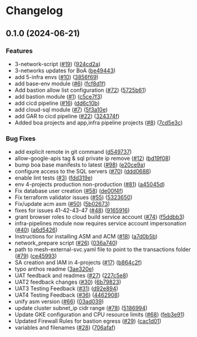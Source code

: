 # Changelog

## 0.1.0 (2024-06-21)


### Features

* 3-network-script ([#19](https://github.com/GoogleCloudPlatform/terraform-example-foundation-app/issues/19)) ([924cd2a](https://github.com/GoogleCloudPlatform/terraform-example-foundation-app/commit/924cd2a2043202739f92fb36c06394bd3925f6ba))
* 3-networks updates for BoA ([be49443](https://github.com/GoogleCloudPlatform/terraform-example-foundation-app/commit/be4944375537431361922b59688db5a5be9048f9))
* add 5-infra envs ([#10](https://github.com/GoogleCloudPlatform/terraform-example-foundation-app/issues/10)) ([3856f69](https://github.com/GoogleCloudPlatform/terraform-example-foundation-app/commit/3856f69937fccfe1cfef80f2b216e340fa167756))
* add base-env module ([#6](https://github.com/GoogleCloudPlatform/terraform-example-foundation-app/issues/6)) ([fcf8d1f](https://github.com/GoogleCloudPlatform/terraform-example-foundation-app/commit/fcf8d1f85d07739f3a2d4b8efe9a33e58194146c))
* Add bastion allow list configuration ([#72](https://github.com/GoogleCloudPlatform/terraform-example-foundation-app/issues/72)) ([5725b61](https://github.com/GoogleCloudPlatform/terraform-example-foundation-app/commit/5725b6153bcdd53688b13cee9792138b97a608fc))
* add bastion module ([#1](https://github.com/GoogleCloudPlatform/terraform-example-foundation-app/issues/1)) ([c5ce7f3](https://github.com/GoogleCloudPlatform/terraform-example-foundation-app/commit/c5ce7f3f104aa76c2fef9012a34f9ee5eb84aaf0))
* add cicd pipeline ([#16](https://github.com/GoogleCloudPlatform/terraform-example-foundation-app/issues/16)) ([dd6c10b](https://github.com/GoogleCloudPlatform/terraform-example-foundation-app/commit/dd6c10b975e6cf4dd8690dee2982c7e3f3a1789b))
* add cloud-sql module ([#7](https://github.com/GoogleCloudPlatform/terraform-example-foundation-app/issues/7)) ([5f3a10e](https://github.com/GoogleCloudPlatform/terraform-example-foundation-app/commit/5f3a10e21379f0647ffdda6d7b729f108a0e6840))
* add GAR to cicd pipeline ([#22](https://github.com/GoogleCloudPlatform/terraform-example-foundation-app/issues/22)) ([324374f](https://github.com/GoogleCloudPlatform/terraform-example-foundation-app/commit/324374ff1d75224b878d84230c8b93ed31446d7e))
* Added boa projects and app,infra pipeline projects ([#8](https://github.com/GoogleCloudPlatform/terraform-example-foundation-app/issues/8)) ([7cd5e3c](https://github.com/GoogleCloudPlatform/terraform-example-foundation-app/commit/7cd5e3c12469f9269fec1302d5892c60dfb1cf13))


### Bug Fixes

* add explicit remote in git command ([d549737](https://github.com/GoogleCloudPlatform/terraform-example-foundation-app/commit/d549737be96de4660087e8210aab1f2b4f88e6f4))
* allow-google-apis tag & sql private ip remove ([#12](https://github.com/GoogleCloudPlatform/terraform-example-foundation-app/issues/12)) ([bd19f08](https://github.com/GoogleCloudPlatform/terraform-example-foundation-app/commit/bd19f08b24a0dc2f89340ddea911e960cea82cfc))
* bump boa base manifests to latest ([#98](https://github.com/GoogleCloudPlatform/terraform-example-foundation-app/issues/98)) ([e20ce9a](https://github.com/GoogleCloudPlatform/terraform-example-foundation-app/commit/e20ce9a544afba7216cbc08347cf8d889b6e6ca0))
* configure access to the SQL servers ([#70](https://github.com/GoogleCloudPlatform/terraform-example-foundation-app/issues/70)) ([ddd0688](https://github.com/GoogleCloudPlatform/terraform-example-foundation-app/commit/ddd068858299e524cd77b1a5ca69caae27442fb6))
* enable lint tests ([#3](https://github.com/GoogleCloudPlatform/terraform-example-foundation-app/issues/3)) ([fdd319e](https://github.com/GoogleCloudPlatform/terraform-example-foundation-app/commit/fdd319e20453392d7e3db352ca15f82dfbf1ed90))
* env 4-projects production non-production ([#81](https://github.com/GoogleCloudPlatform/terraform-example-foundation-app/issues/81)) ([a45045d](https://github.com/GoogleCloudPlatform/terraform-example-foundation-app/commit/a45045dd699aece543d36e69e714411e73dbef02))
* Fix database user creation ([#58](https://github.com/GoogleCloudPlatform/terraform-example-foundation-app/issues/58)) ([de00f4f](https://github.com/GoogleCloudPlatform/terraform-example-foundation-app/commit/de00f4fe2540912949a6fc32691c14964211c2d3))
* Fix terraform validator issues ([#55](https://github.com/GoogleCloudPlatform/terraform-example-foundation-app/issues/55)) ([5323650](https://github.com/GoogleCloudPlatform/terraform-example-foundation-app/commit/532365030b603479d8d1b569de09b411834cf1d1))
* Fix/update acm asm ([#50](https://github.com/GoogleCloudPlatform/terraform-example-foundation-app/issues/50)) ([5b02673](https://github.com/GoogleCloudPlatform/terraform-example-foundation-app/commit/5b02673ce839e2ec0f35b2039f57d365e3fbcab9))
* fixes for issues 41-42-43-47 ([#48](https://github.com/GoogleCloudPlatform/terraform-example-foundation-app/issues/48)) ([9165916](https://github.com/GoogleCloudPlatform/terraform-example-foundation-app/commit/91659168b381be592510e1b366205c39d6b649ce))
* grant browser roles to cloud build service account ([#74](https://github.com/GoogleCloudPlatform/terraform-example-foundation-app/issues/74)) ([f5ddbb3](https://github.com/GoogleCloudPlatform/terraform-example-foundation-app/commit/f5ddbb3bc5669edc00b9bce48643f33c5ccbf554))
* infra-pipelines module now requires service account impersonation ([#40](https://github.com/GoogleCloudPlatform/terraform-example-foundation-app/issues/40)) ([a6d5426](https://github.com/GoogleCloudPlatform/terraform-example-foundation-app/commit/a6d5426776fb366ad689f9f53521894831625f68))
* Instructions for installing ASM and ACM ([#18](https://github.com/GoogleCloudPlatform/terraform-example-foundation-app/issues/18)) ([a7d0b5b](https://github.com/GoogleCloudPlatform/terraform-example-foundation-app/commit/a7d0b5bcd53d588ebcba2bb9262a3a1c4b606eae))
* network_prepare script ([#26](https://github.com/GoogleCloudPlatform/terraform-example-foundation-app/issues/26)) ([036a740](https://github.com/GoogleCloudPlatform/terraform-example-foundation-app/commit/036a740f015f3149687751681e18b03a07b0f705))
* path to mesh-external-svc.yaml file to point to the transactions folder ([#79](https://github.com/GoogleCloudPlatform/terraform-example-foundation-app/issues/79)) ([ce45993](https://github.com/GoogleCloudPlatform/terraform-example-foundation-app/commit/ce4599359153f980ec7f9f7b8e52f949b4ef5130))
* SA creation and IAM in 4-projects ([#17](https://github.com/GoogleCloudPlatform/terraform-example-foundation-app/issues/17)) ([b864c2f](https://github.com/GoogleCloudPlatform/terraform-example-foundation-app/commit/b864c2fa30fe2b999ed778f768c35b4c4d9be3d3))
* typo anthos readme ([3ae320e](https://github.com/GoogleCloudPlatform/terraform-example-foundation-app/commit/3ae320e356ad9a76e32331a21a4eb91a333f0d1d))
* UAT feedback and readmes ([#27](https://github.com/GoogleCloudPlatform/terraform-example-foundation-app/issues/27)) ([227c5e8](https://github.com/GoogleCloudPlatform/terraform-example-foundation-app/commit/227c5e8ada9077654629dc8b58852d37f25abb2a))
* UAT2 feedback changes ([#30](https://github.com/GoogleCloudPlatform/terraform-example-foundation-app/issues/30)) ([6b79823](https://github.com/GoogleCloudPlatform/terraform-example-foundation-app/commit/6b79823dd64998b37cf58c218870d00a24a9b662))
* UAT3 Testing Feedback ([#31](https://github.com/GoogleCloudPlatform/terraform-example-foundation-app/issues/31)) ([d92e894](https://github.com/GoogleCloudPlatform/terraform-example-foundation-app/commit/d92e89485d2b6ea1caf633b66b41d8a10380e64d))
* UAT4 Testing Feedback ([#36](https://github.com/GoogleCloudPlatform/terraform-example-foundation-app/issues/36)) ([4462908](https://github.com/GoogleCloudPlatform/terraform-example-foundation-app/commit/4462908566c6d417c5076271cd06ded5204aff5b))
* unify asm version ([#66](https://github.com/GoogleCloudPlatform/terraform-example-foundation-app/issues/66)) ([03ad039](https://github.com/GoogleCloudPlatform/terraform-example-foundation-app/commit/03ad03917bbd7e89139051fc16b5b25114ff7949))
* update cluster subnet_ip cidr range ([#78](https://github.com/GoogleCloudPlatform/terraform-example-foundation-app/issues/78)) ([5186994](https://github.com/GoogleCloudPlatform/terraform-example-foundation-app/commit/51869946468d4a2907870b1a1d8a0c3611d0f193))
* Update GKE configuration and CPU resource limits ([#68](https://github.com/GoogleCloudPlatform/terraform-example-foundation-app/issues/68)) ([feb3e91](https://github.com/GoogleCloudPlatform/terraform-example-foundation-app/commit/feb3e9179673a67ec180969ba03f2bdbe9e11642))
* Updated Firewall Rules for bastion egress ([#29](https://github.com/GoogleCloudPlatform/terraform-example-foundation-app/issues/29)) ([cac1d01](https://github.com/GoogleCloudPlatform/terraform-example-foundation-app/commit/cac1d014e7dc20403f71b6e295a0c457424b381a))
* variables and filenames ([#28](https://github.com/GoogleCloudPlatform/terraform-example-foundation-app/issues/28)) ([706afaf](https://github.com/GoogleCloudPlatform/terraform-example-foundation-app/commit/706afaf5b36065cbd3190617508197e50ccce294))
